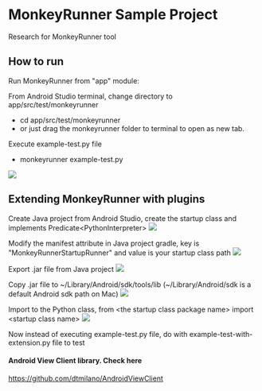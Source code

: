 # MonkeyRunner Sample Project

Research for MonkeyRunner tool

How to run
-------------

Run MonkeyRunner from "app" module:

From Android Studio terminal, change directory to app/src/test/monkeyrunner
- cd app/src/test/monkeyrunner
- or just drag the monkeyrunner folder to terminal to open as new tab.

Execute example-test.py file 
- monkeyrunner example-test.py

![](https://www.dropbox.com/s/gd7qujzwp37airs/run_monkeyrunner.png?raw=1)

Extending MonkeyRunner with plugins
------------------------------------

Create Java project from Android Studio, create the startup class and implements Predicate&lt;PythonInterpreter&gt;
![](https://www.dropbox.com/s/nrycuuk67b0ur22/create_jython_class.png?raw=1)

Modify the manifest attribute in Java project gradle, key is "MonkeyRunnerStartupRunner" and value is your startup class path
![](https://www.dropbox.com/s/dpmixn9towx5t0c/modify_manifest_attribute.png?raw=1)

Export .jar file from Java project
![](https://www.dropbox.com/s/tail1z3sgsqh3fe/export_jar_file.png?raw=1)

Copy .jar file to ~/Library/Android/sdk/tools/lib (~/Library/Android/sdk is a default Android sdk path on Mac)
![](https://www.dropbox.com/s/hdv0ifva8dziqtf/copy_jar_file_to_sdk_lib.png?raw=1)

Import to the Python class, from &lt;the startup class package name&gt; import &lt;startup class name&gt;
![](https://www.dropbox.com/s/6tr0f652os4im0n/import_to_python_class.png?raw=1)

Now instead of executing example-test.py file, do with example-test-with-extension.py file to test

#### Android View Client library. Check here
https://github.com/dtmilano/AndroidViewClient
